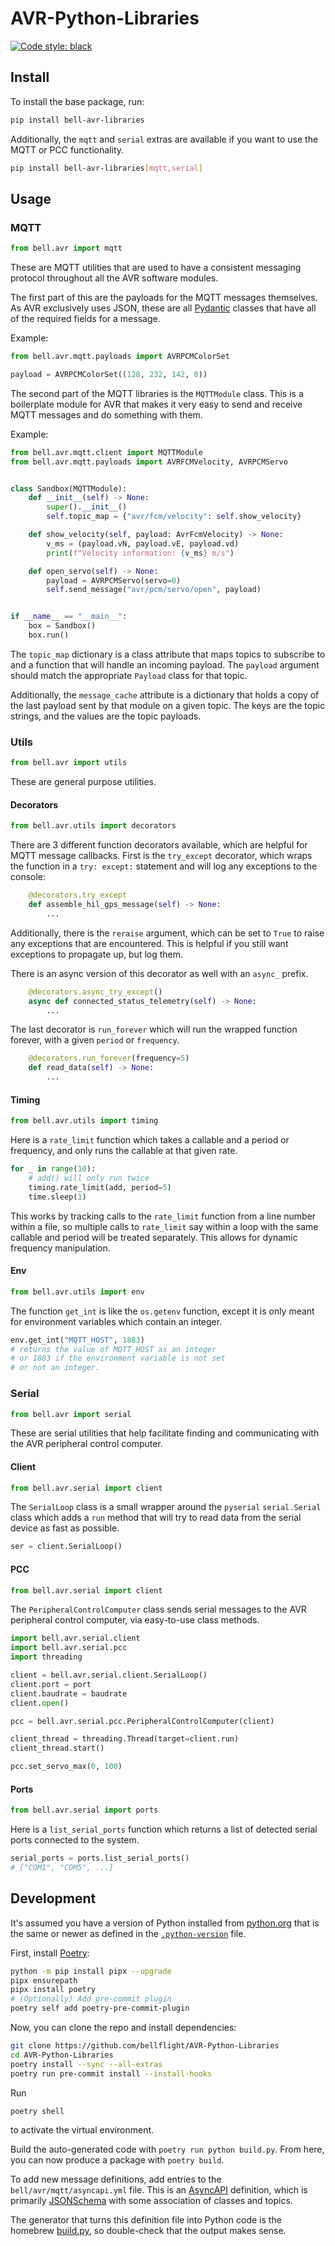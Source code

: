 # AVR-Python-Libraries

[![Code style: black](https://img.shields.io/badge/code%20style-black-000000.svg)](https://github.com/psf/black)

## Install

To install the base package, run:

```bash
pip install bell-avr-libraries
```

Additionally, the `mqtt` and `serial` extras are available if you want to use
the MQTT or PCC functionality.

```bash
pip install bell-avr-libraries[mqtt,serial]
```

## Usage

### MQTT

```python
from bell.avr import mqtt
```

These are MQTT utilities that are used to have a consistent messaging protocol
throughout all the AVR software modules.

The first part of this are the payloads for the MQTT messages themselves. As AVR
exclusively uses JSON, these are all [Pydantic](https://docs.pydantic.dev/) classes
that have all of the required fields for a message.

Example:

```python
from bell.avr.mqtt.payloads import AVRPCMColorSet

payload = AVRPCMColorSet((128, 232, 142, 0))
```

The second part of the MQTT libraries is the `MQTTModule` class.
This is a boilerplate module for AVR that makes it very easy to send
and receive MQTT messages and do something with them.

Example:

```python
from bell.avr.mqtt.client import MQTTModule
from bell.avr.mqtt.payloads import AVRFCMVelocity, AVRPCMServo


class Sandbox(MQTTModule):
    def __init__(self) -> None:
        super().__init__()
        self.topic_map = {"avr/fcm/velocity": self.show_velocity}

    def show_velocity(self, payload: AvrFcmVelocity) -> None:
        v_ms = (payload.vN, payload.vE, payload.vd)
        print(f"Velocity information: {v_ms} m/s")

    def open_servo(self) -> None:
        payload = AVRPCMServo(servo=0)
        self.send_message("avr/pcm/servo/open", payload)


if __name__ == "__main__":
    box = Sandbox()
    box.run()
```

The `topic_map` dictionary is a class attribute that maps topics to subscribe to
and a function that will handle an incoming payload. The `payload` argument
should match the appropriate `Payload` class for that topic.

Additionally, the `message_cache` attribute is a dictionary that holds
a copy of the last payload sent by that module on a given topic. The keys are the
topic strings, and the values are the topic payloads.

### Utils

```python
from bell.avr import utils
```

These are general purpose utilities.

#### Decorators

```python
from bell.avr.utils import decorators
```

There are 3 different function decorators available, which are helpful for MQTT
message callbacks. First is the `try_except` decorator, which wraps the
function in a `try: except:` statement and will log any exceptions to the console:

```python
    @decorators.try_except
    def assemble_hil_gps_message(self) -> None:
        ...
```

Additionally, there is the `reraise` argument, which can be set to `True` to raise
any exceptions that are encountered. This is helpful if you still want exceptions
to propagate up, but log them.

There is an async version of this decorator as well with an `async_` prefix.

```python
    @decorators.async_try_except()
    async def connected_status_telemetry(self) -> None:
        ...
```

The last decorator is `run_forever` which will run the wrapped function forever,
with a given `period` or `frequency`.

```python
    @decorators.run_forever(frequency=5)
    def read_data(self) -> None:
        ...
```

#### Timing

```python
from bell.avr.utils import timing
```

Here is a `rate_limit` function which takes a callable and a
period or frequency, and only runs the callable at that given rate.

```python
for _ in range(10):
    # add() will only run twice
    timing.rate_limit(add, period=5)
    time.sleep(1)
```

This works by tracking calls to the `rate_limit` function from a line number
within a file, so multiple calls to `rate_limit` say within a loop
with the same callable and period will be treated separately. This allows
for dynamic frequency manipulation.

#### Env

```python
from bell.avr.utils import env
```

The function `get_int` is like the `os.getenv` function, except it is only meant
for environment variables which contain an integer.

```python
env.get_int("MQTT_HOST", 1883)
# returns the value of MQTT_HOST as an integer
# or 1883 if the environment variable is not set
# or not an integer.
```

### Serial

```python
from bell.avr import serial
```

These are serial utilities that help facilitate finding and communicating
with the AVR peripheral control computer.

#### Client

```python
from bell.avr.serial import client
```

The `SerialLoop` class is a small wrapper around the `pyserial` `serial.Serial`
class which adds a `run` method that will try to read data from the serial device
as fast as possible.

```python
ser = client.SerialLoop()
```

#### PCC

```python
from bell.avr.serial import client
```

The `PeripheralControlComputer` class sends serial messages
to the AVR peripheral control computer, via easy-to-use class methods.

```python
import bell.avr.serial.client
import bell.avr.serial.pcc
import threading

client = bell.avr.serial.client.SerialLoop()
client.port = port
client.baudrate = baudrate
client.open()

pcc = bell.avr.serial.pcc.PeripheralControlComputer(client)

client_thread = threading.Thread(target=client.run)
client_thread.start()

pcc.set_servo_max(0, 100)
```

#### Ports

```python
from bell.avr.serial import ports
```

Here is a `list_serial_ports` function which returns a list of detected serial
ports connected to the system.

```python
serial_ports = ports.list_serial_ports()
# ["COM1", "COM5", ...]
```

## Development

It's assumed you have a version of Python installed from
[python.org](https://python.org) that is the same or newer as
defined in the [`.python-version`](.python-version) file.

First, install [Poetry](https://python-poetry.org/):

```bash
python -m pip install pipx --upgrade
pipx ensurepath
pipx install poetry
# (Optionally) Add pre-commit plugin
poetry self add poetry-pre-commit-plugin
```

Now, you can clone the repo and install dependencies:

```bash
git clone https://github.com/bellflight/AVR-Python-Libraries
cd AVR-Python-Libraries
poetry install --sync --all-extras
poetry run pre-commit install --install-hooks
```

Run

```bash
poetry shell
```

to activate the virtual environment.

Build the auto-generated code with `poetry run python build.py`. From here,
you can now produce a package with `poetry build`.

To add new message definitions, add entries to the `bell/avr/mqtt/asyncapi.yml` file.
This is an [AsyncAPI](https://www.asyncapi.com/) definition,
which is primarily [JSONSchema](https://json-schema.org/) with some association
of classes and topics.

The generator that turns this definition file into Python code is the homebrew
[build.py](build.py), so double-check that the output makes sense.
